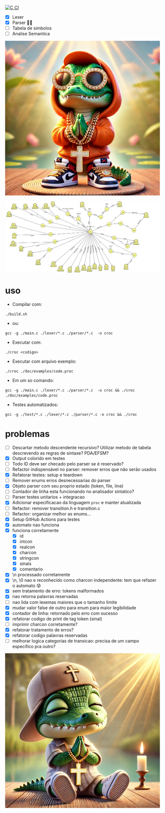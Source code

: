 [![C CI](https://github.com/wilyJ80/croc/actions/workflows/c-cpp.yml/badge.svg)](https://github.com/wilyJ80/croc/actions/workflows/c-cpp.yml)

- [X] Lexer
- [X] Parser 😶‍🌫️
- [ ] Tabela de simbolos
- [ ] Analise Semantica

![swag](./doc/swag.webp)

![diagram](./doc/flap3.png)

# uso

- Compilar com:

`./build.sh`

- ou:

`gcc -g ./main.c ./lexer/*.c ./parser/*.c  -o croc`

- Executar com:

`./croc <codigo>`

- Executar com arquivo exemplo:

`./croc ./doc/examples/code.proc`

- Em um so comando:

`gcc -g ./main.c ./lexer/*.c ./parser/*.c  -o croc && ./croc ./doc/examples/code.proc`

- Testes automatizados:

`gcc -g ./test/*.c ./lexer/*.c ./parser/*.c -o croc && ./croc`

# problemas

- [ ] Descartar metodo descendente recursivo? Utilizar metodo de tabela descrevendo as regras de sintaxe? PDA/EFSM?
- [X] Output colorido em testes
- [ ] Todo ID deve ser checado pelo parser se é reservado?
- [ ] Refactor indispensável no parser: remover erros que não serão usados
- [X] Refatorar testes: setup e teardown
- [ ] Remover enums erros desnecessarias do parser
- [X] Objeto parser com seu proprio estado (token, file, line)
- [ ] Contador de linha esta funcionando no analisador sintatico?
- [ ] Parser testes unitarios + integracao
- [X] Adicionar especificacao da linguagem `proc` e manter atualizada
- [ ] Refactor: remover transition.h e transition.c
- [ ] Refactor: organizar melhor as enums...
- [X] Setup GitHub Actions para testes
- [X] automato nao funciona
- [X] funciona corretamente
    - [X] id
    - [X] intcon
    - [X] realcon
    - [X] charcon
    - [X] stringcon
    - [X] sinais
    - [X] comentario
- [X] \n processado corretamente
- [X] \n, \0 nao e reconhecido como charcon independente: tem que refazer o automato 😰
- [X] sem tratamento de erro: tokens malformados
- [X] nao retorna palavras reservadas
- [ ] nao lida com lexemas maiores que o tamanho limite
- [X] mudar valor false de outro para enum para maior legibilidade
- [X] contador de linha: retornado pelo erro com sucesso
- [X] refatorar codigo de print de tag token (sinal)
- [ ] imprimir charcon corretamente?
- [X] refatorar tratamento de erros?
- [X] refatorar codigo palavras reservadas
- [ ] melhorar logica categorias de transicao: precisa de um campo especifico pra outro?

![](./doc/cute.webp)

